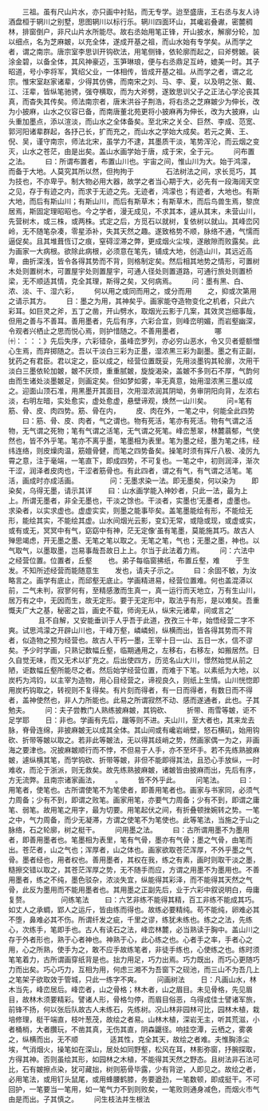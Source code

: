 <!-- { "loadSidebar": true } -->
　　三祖。虽有尺山片水，亦只画中衬贴，而无专学。迨至盛唐，王右丞与友人诗酒盘桓于辋川之别墅，思图辋川以标行乐。辋川四面环山，其巉岩叠谳，密麓稠林，排窗倒户，非尺山片水所能尽。故右丞始用笔正锋，开山披水，解廓分轮，加以细点，名为芝麻皴，以充全体，遂成开基之祖，而山水始有专学矣。从而学之者，谓之南宗。唐宗室李思训开钩砍法，用笔侧锋，依轮廓而起之，曰斧劈皴。装涂金碧，以备全体，其风神豪迈，玉笋琳琅，便与右丞鼎足互峙，媲美一时。其子昭道，号小李将军，箕绍父业，一体相传，皆成开基之祖。从而学之者，谓之北宗。惟宋室赵家诸辈，少得其仿佛，而南宋之刘、马、李、夏，以及明之张、戴、江、汪辈，皆纵笔驰骋，强夺横取，而为大斧劈，遂致思训父子之正法心学沦丧其真，而杳失其传矣。师法南宗者，唐末洪谷子荆浩，将右丞之芝麻皴少为伸长，改为小披麻，山水之仪容已备，而南唐董北苑更将小披麻再为伸长，改为大披麻，山头重加墨点，添以渲淡，而山水之全体备矣。至北宋之关仝、巨然、李成、范宽、郭河阳诸辈群起，各抒己长，扩而充之，而山水之学始大成矣。若元之黄、王、倪、吴，谨守南宗，师法北宋，虽学力不逮，其墨质干淡，笔势浑沦，而云烟之变灭，山水之苍茫，由是出矣。盖山水画学始于唐，成于宋，全于元。
　　问布置之法。
　　曰：所谓布置者，布置山川也。宇宙之间，惟山川为大。始于鸿濛，而备于大地。人莫究其所以然，但拘拘于
　　
　　石法树法之间，求长觅巧，其为技也，不亦卑乎。制大物必用大器，故学之者当心期于大，必先有一段海阔天空之见，存于有迹之内，而求于无迹之先。无迹者，鸿濛也；有迹者，大地也。有斯大地，而后有斯山川；有斯山川，而后有斯草木；有斯草木，而后鸟兽生焉，黎庶居焉，斯固定理昭昭也。今之学者，漫无成见，不求其本，遽从其末，未营山川，先营树木，或三株，或两株。式定之后，方觅石以就树，复依树以就山。其峰峦冈岭，无不随笔杂凑，零星添补，失其天然之趣。遂致格势不顺，脉络不通，气懦而逼促矣。且其堆葺恆订之痕，窒碍涩滞之弊，更成烟火尘埃，遂敝隙而败露矣。此为画家一大病根。欲除此病根，必须意在笔先，铺成大地，创造山川，其远近高卑，曲折深浅，皆令各得其势而不背，则格制定矣。然后相其地势之情形，可置树木处则置树木，可置屋宇处则置屋宇，可通人径处则置道路，可通行旅处则置桥梁，无不顺适其情，克全其理，斯得之矣，又何病焉。
　　问：墨有黑、白、浓、淡、干、湿六彩，
　　何以用之或同而用之，或分而用
　　之，抑或次第用之请示其方。
　　日：墨之为用，其神矣乎。画家能夺造物变化之机者，只此六彩耳。如巨灵之斧，五丁之凿，开山劈水，取烟光云影于几案，其效灵岂细事哉，但用之善与不善耳。善用墨者，先后有序，六彩合宜，则峰峦明媚，而岩壑幽深，令观者兴栖止之思而悦心焉，则护惜随之。不善用墨者，
　　
　　哪㈩：：：：》先后失序，六彩错杂，虽峰峦罗列，亦必穷山恶水，令又贝者蹙额憎心生焉，而弃掷随之。吾以干淡白三彩为正墨，湿浓黑三彩为副墨。墨之有正副，犹药之有君臣。君以定之，臣以成之，经营位置既妥，先用淡墨钩其轮廓，次用干淡白三墨依轮加皴，皴不厌烦，重重腻皴，旋旋渴染，盖皴不多则石不厚，气韵何由而生诸处淡墨皴足，则画定矣。但如梦如雾，率无真意，始用湿浓黑三墨以成之。迎面山顶石准，用黑墨开其面目，次用湿浓润其阴坳，务审阴阳向背，左浓右淡，右明左暗，实处愈实，虚处愈虚，悬壁谛观，焕然一山川矣。
　　问=笔有筋、骨、皮、肉四势。筋、骨在内，
　　皮、肉在外，一笔之中，何能全此四势
　　曰：筋、骨、皮、肉者，气之谓也。物有死活，笔亦有死活。物有气谓之活物，无气谓之死物；笔有气谓之活笔，无气谓之死笔。峰峦葱翠，林麓蓊郁，气使然也，皆不外乎笔。笔亦不离乎墨，笔墨相为表里。笔为墨之经，墨为笔之纬，经纬连络，则皮燥肉温，筋嬗骨健，而笔之四势备矣。操笔时须有挥斤八极、凌厉九霄之意，注于毫端，一笔直下，即成四势，不可复也。一笔之中，初则润泽，渐次干涩，润泽者皮肉也，干涩者筋骨也。有此四者，谓之有气，有气谓之活笔。笔活，画成时亦成活画。
　　
　　问：无墨求染一法。即无墨矣，何以染为
　　即染矣，乌得无墨，请示其详
　　曰：山水画学能入神妙者，只此一法，最为上上。所谓无墨者，非全无墨也，干淡之馀也。干淡者，实墨也’无墨者，虚墨也。求染者，以实求虚也。虚虚实实，则墨之能事毕矣。盖笔墨能绘有形，不能绘无形，能绘其实，不能绘其虚。山水间烟光云影，变幻无常，或隐或现，或虚或实，或有或无，冥冥中有气，窈窈中有神，茫无定像’虽有笔墨，莫能施其巧。故古人殚思竭虑，开无墨之墨、无笔之笔以取之。无笔之笔，气也；无墨之墨，神也。以气取气，以墨取墨，岂易事哉吾故日上上。尔当于此法着力焉。
　　问：六法中之经营位置。位置者，丘壑
　　也。弟子每临窗拂纸，布置丘壑，难
　　于生发。不知所述经营而能随意生
　　发也，请夫子示之。
　　曰：余固不敏，为汝略言之。画学有底止，而邱壑无底止。学画精进易，经营位置难。何也盖混漭以前，二气未判，寂寥何有，至精感激而生真一，真一运行而天地立，万有生山川，居万有之中，无因而生，故无定形。要于无定形中，取法乎有形，是以难矣。吾重慨夫广大之基，秘密之旨，画史不载，师询无从，纵宋元诸辈，间或言之’
　　
　　且不自解，又安能垂训于人乎吾于此道，孜孜三十年，始悟经营二字不爽。试思鸿濛之开辟山川也，干峰万壑，嶙嶙蚓，纵横而出，皆各得其势而不背者，似造物之预为经营也。故古人干朽一墨，王宰十日一山、五日一水，信不谬矣。予少时学画，只熟记数幅丘壑，临期通用之，左移右，右移左，如搬居然。日久自觉无味，而又无术以扩充之。后出使四方，历览名山大川，憬然始觉从前之陋，讵数幅丘壑所能尽之者。然后始学经营位置，而难于下笔。以素纸为大地，以炭朽为鸿钧，以主宰为造物，用心目经营之，谛视良久，则纸上生情。山川恍惚即用炭朽钩取之，转视则不复得矣。有片刻而得者，有一日而得者，有数日而不得者，盖神使然也，非人力所能也。此易之所谓寂然不动、感而遂通者，此也。子其勉夫。
　　问：夫子尝教门人熟练披麻皴，其钩砍、
　　折带、雨雪等皴，讵不足学耶
　　日：非也。学画有先后，躐等则不进。夫山川，至大者也，其来龙去脉，脊骨连绵，非披麻皴无以成其全体。其山间或有巉岩峭壁，怒石横矶，始用钩砍、折带等皴以取之。若非此等皴法，无以得其歧峭之势，然画家偶一为之，非画海之要津也。况披麻皴顺行而不悖，不但易于人手，亦不至坏手。若不先练熟披麻皴，遽纵横其笔，而学钩砍、折带等皴，非但不能即得其法，且恐心手放纵，一时难收，而沦于浙派，则无救矣。故先练熟披麻皴，诸皴皆由披麻而出，先后有序，方无流弊。且南宗诸家画法，
　　。
　　皆不外乎此。
　　问笔法。
　　曰：用笔者，使笔也。古所谓使笔不为笔使者，即善用笔者也。画家与书家同，必须气力周备；少有不到，即谓之败笔。画家用笔，亦要气力周备；少有不到，即谓之庸笔、弱笔。故用笔之用字，最为切要。用笔起伏之间，有折叠顿挫婉转之势。一笔之中，气力周备，而少无凝滞，方谓之使笔不为笔使也。此等笔法，当施之于山之脉络，石之轮廓，树之梃干。
　　问用墨之法。
　　曰：古所谓用墨不为墨用者，即善用墨者也。笔墨相为表里，笔有气骨，墨亦有气骨；墨之气骨，由笔而出。苍茫者，山之气也；浑厚者，山之体也。画家欲取苍茫浑厚，不外乎墨之气骨。墨者经也，用者权也。善用墨者，其权在我，练之有素，画时则取干淡之墨，糙擦交错以取之，其苍茫浑厚之势，无不随手而应，方谓之用墨不为墨用也。不善用墨者，练之不纯，墨色驳杂，浓淡失宜，纵能得其彩泽，而不能得其天然之气骨，此反为墨用而不能用墨者也。其用墨之正副先后，业于六彩中叙说明白，毋庸复赘。
　　
　　问练笔法
　　曰：六艺非练不能得其精，百工非练不能成其巧。如丈人之承蜩，郢人之运斤，皆由练而得也。故练必要精纯。苟不能纯，卵难必其不堕，鼻难必其不伤。所谓纤发之疵，千里之谬，练犹未练也。练之之法，先练心，次练手，笔即手也。古人有读石之法，峰峦林麓，必当熟读于胸中。盖山川之存于外者形也，熟于心者神也。神熟于心，此心练之也。心者手之率，手者心之用，心之所熟，使手为之，敢不应手故练笔者，非徒手练也，心使练之也。练时须笔笔着力，古所谓画穿纸背是也。拙力用足，巧力出焉。巧力既出，而巧心更随巧力而出矣。巧心巧力，互相为用，何虑三湘不为吾窗下之砚池，而三山不为吾几上之笔架子欲取效于管城，只此一练字不爽。
　　问画树法
　　日：凡画山水，林木当先，峰峦居后。峰峦者，山之骨格；林木者，山之眉目。未见骨格，先见眉目，故林木须要精彩。譬诸人形，骨格匀停，而眉目俗恶，乌得成佳士譬诸军旅，前锋不扬，何以张后队故古人未练石，先练树。况山林非园林可比，园林木植，栽培修理，梃干端直，枝叶葱茂，故绘之者易。山林木植，深岩无主，听其荒滋，小者桶梢，大者臢玩，不凿其真，无伤其直，阴森鼴径。响挂空潭，云栖之，雾袭之，纵横而出，无不顺
　　
　　适其性，克全其天，故绘之者难。夫惟胸涤尘埃，气消烟火，操笔如在深山，居处如同野壑，松风在耳，林影弥窗，抒腕探取，方得其神。否则虽绘其形，如园林之木植，不能得其天然之野态。且树法非石法可比，石有皴擦点染，犹可藏拙，树则筋骨毕露，少有背逆，人即见之。故绘之者，必用笔法，或用钉头鼠尾，或用蜂腰鹤膝，务要遒劲，一笔数顿，即成挺干。不可回护，一笔要当一笔用，如一笔气力不到则败矣，一笔败则通身减色，而烟火市气由是而出。子其慎之。
　　问生枝法并生根法
